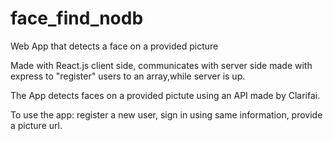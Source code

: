 # face_find_nodb
Web App that detects a face on a provided picture

Made with React.js client side, communicates with server side made with express to "register" users to an array,while server is up.

The App detects faces on a provided pictute using an API made by Clarifai.

To use the app: register a new user, sign in using same information, provide a picture url.
